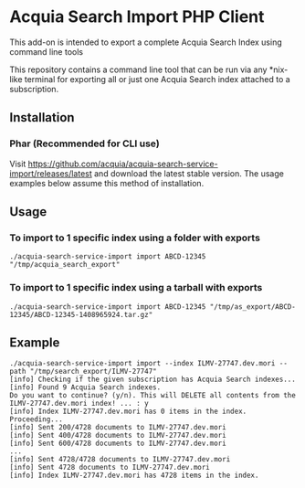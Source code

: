 # Acquia Search Import PHP Client


This add-on is intended to export a complete Acquia Search Index using command line tools

This repository contains a command line tool that can be run via any *nix-like terminal 
for exporting all or just one Acquia Search index attached to a subscription.

## Installation

### Phar (Recommended for CLI use)

Visit https://github.com/acquia/acquia-search-service-import/releases/latest and download the
latest stable version. The usage examples below assume this method of installation.

## Usage

### To import to 1 specific index using a folder with exports

    ./acquia-search-service-import import ABCD-12345 "/tmp/acquia_search_export"

### To import to 1 specific index using a tarball with exports

    ./acquia-search-service-import import ABCD-12345 "/tmp/as_export/ABCD-12345/ABCD-12345-1408965924.tar.gz"

## Example

    ./acquia-search-service-import import --index ILMV-27747.dev.mori --path "/tmp/search_export/ILMV-27747"
    [info] Checking if the given subscription has Acquia Search indexes...
    [info] Found 9 Acquia Search indexes.
    Do you want to continue? (y/n). This will DELETE all contents from the ILMV-27747.dev.mori index! ... : y
    [info] Index ILMV-27747.dev.mori has 0 items in the index. Proceeding...
    [info] Sent 200/4728 documents to ILMV-27747.dev.mori
    [info] Sent 400/4728 documents to ILMV-27747.dev.mori
    [info] Sent 600/4728 documents to ILMV-27747.dev.mori
    ...
    [info] Sent 4728/4728 documents to ILMV-27747.dev.mori
    [info] Sent 4728 documents to ILMV-27747.dev.mori
    [info] Index ILMV-27747.dev.mori has 4728 items in the index.

